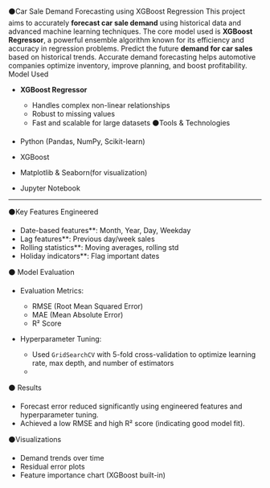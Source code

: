 ⚫Car Sale Demand Forecasting using XGBoost Regression
This project aims to accurately **forecast car sale demand** using historical data and advanced machine learning techniques. The core model used is **XGBoost Regressor**, a powerful ensemble algorithm known for its efficiency and accuracy in regression problems.
Predict the future **demand for car sales** based on historical trends. Accurate demand forecasting helps automotive companies optimize inventory, improve planning, and boost profitability.
Model Used
- **XGBoost Regressor**
  - Handles complex non-linear relationships
  - Robust to missing values
  - Fast and scalable for large datasets
⚫Tools & Technologies

- Python (Pandas, NumPy, Scikit-learn)
- XGBoost
- Matplotlib & Seaborn(for visualization)
- Jupyter Notebook

---

⚫Key Features Engineered

- Date-based features**: Month, Year, Day, Weekday
- Lag features**: Previous day/week sales
- Rolling statistics**: Moving averages, rolling std
- Holiday indicators**: Flag important dates

⚫ Model Evaluation

- Evaluation Metrics:
  - RMSE (Root Mean Squared Error)
  - MAE (Mean Absolute Error)
  - R² Score

- Hyperparameter Tuning:
  - Used `GridSearchCV` with 5-fold cross-validation to optimize learning rate, max depth, and number of estimators
  - 
 ⚫ Results

- Forecast error reduced significantly using engineered features and hyperparameter tuning.
- Achieved a low RMSE and high R² score (indicating good model fit).


⚫Visualizations

- Demand trends over time
- Residual error plots
- Feature importance chart (XGBoost built-in)
